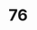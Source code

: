 # 76
<!DOCTYPE HTML>
<html>
<head>
  <Title>-Simple 
# HTML b
    Page</ Title>
</head09.>
</body>t
  <h1>Welcome to MY webpage</h1>
  <p>This is a simple HTML page.</p>
</body>
</html
